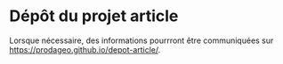 # Dépôt du projet article
Lorsque nécessaire, des informations pourrront être communiquées sur https://prodageo.github.io/depot-article/.
